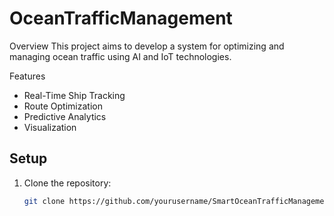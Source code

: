 # OceanTrafficManagement
Overview
This project aims to develop a system for optimizing and managing ocean traffic using AI and IoT technologies.

Features
- Real-Time Ship Tracking 
- Route Optimization
- Predictive Analytics
- Visualization
## Setup 
1. Clone the repository:
   ```sh
   git clone https://github.com/yourusername/SmartOceanTrafficManagement.git
